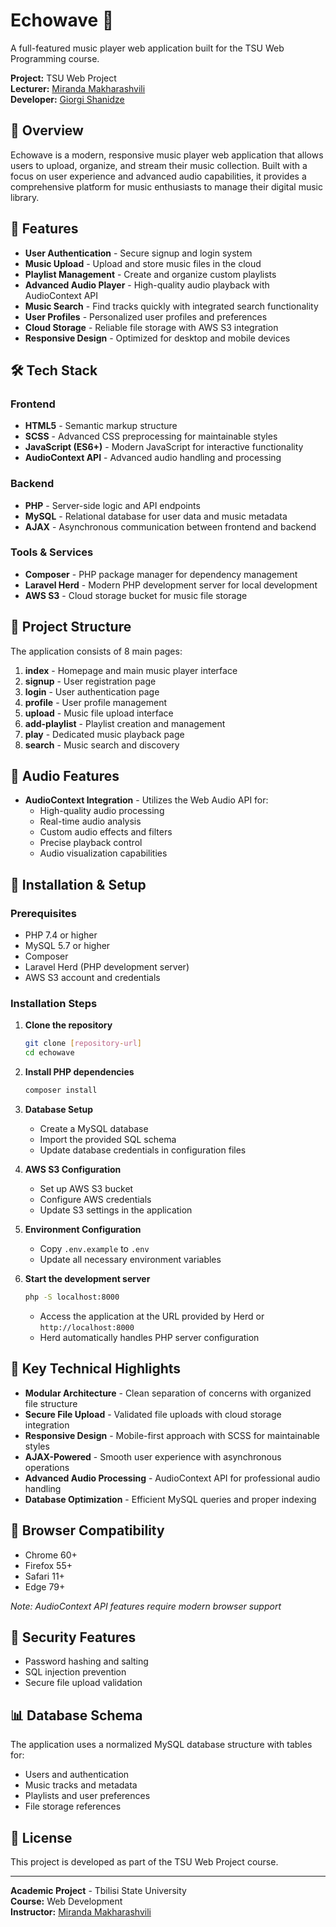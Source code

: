 # Echowave 🎵

A full-featured music player web application built for the TSU Web Programming course.

**Project:** TSU Web Project  
**Lecturer:** [Miranda Makharashvili](https://github.com/MiraMakh)   
**Developer:** [Giorgi Shanidze](https://github.com/GeorgeShani)

## 📖 Overview

Echowave is a modern, responsive music player web application that allows users to upload, organize, and stream their music collection. Built with a focus on user experience and advanced audio capabilities, it provides a comprehensive platform for music enthusiasts to manage their digital music library.

## 🚀 Features

- **User Authentication** - Secure signup and login system
- **Music Upload** - Upload and store music files in the cloud
- **Playlist Management** - Create and organize custom playlists
- **Advanced Audio Player** - High-quality audio playback with AudioContext API
- **Music Search** - Find tracks quickly with integrated search functionality
- **User Profiles** - Personalized user profiles and preferences
- **Cloud Storage** - Reliable file storage with AWS S3 integration
- **Responsive Design** - Optimized for desktop and mobile devices

## 🛠️ Tech Stack

### Frontend
- **HTML5** - Semantic markup structure
- **SCSS** - Advanced CSS preprocessing for maintainable styles
- **JavaScript (ES6+)** - Modern JavaScript for interactive functionality
- **AudioContext API** - Advanced audio handling and processing

### Backend
- **PHP** - Server-side logic and API endpoints
- **MySQL** - Relational database for user data and music metadata
- **AJAX** - Asynchronous communication between frontend and backend

### Tools & Services
- **Composer** - PHP package manager for dependency management
- **Laravel Herd** - Modern PHP development server for local development
- **AWS S3** - Cloud storage bucket for music file storage

## 📁 Project Structure

The application consists of 8 main pages:

1. **index** - Homepage and main music player interface
2. **signup** - User registration page
3. **login** - User authentication page
4. **profile** - User profile management
5. **upload** - Music file upload interface
6. **add-playlist** - Playlist creation and management
7. **play** - Dedicated music playback page
8. **search** - Music search and discovery

## 🎵 Audio Features

- **AudioContext Integration** - Utilizes the Web Audio API for:
  - High-quality audio processing
  - Real-time audio analysis
  - Custom audio effects and filters
  - Precise playback control
  - Audio visualization capabilities

## 🔧 Installation & Setup

### Prerequisites
- PHP 7.4 or higher
- MySQL 5.7 or higher
- Composer
- Laravel Herd (PHP development server)
- AWS S3 account and credentials

### Installation Steps

1. **Clone the repository**
   ```bash
   git clone [repository-url]
   cd echowave
   ```

2. **Install PHP dependencies**
   ```bash
   composer install
   ```

3. **Database Setup**
   - Create a MySQL database
   - Import the provided SQL schema
   - Update database credentials in configuration files

4. **AWS S3 Configuration**
   - Set up AWS S3 bucket
   - Configure AWS credentials
   - Update S3 settings in the application

5. **Environment Configuration**
   - Copy `.env.example` to `.env`
   - Update all necessary environment variables

6. **Start the development server**
   ```bash   
   php -S localhost:8000
   ```
   - Access the application at the URL provided by Herd or `http://localhost:8000`
   - Herd automatically handles PHP server configuration

## 🌟 Key Technical Highlights

- **Modular Architecture** - Clean separation of concerns with organized file structure
- **Secure File Upload** - Validated file uploads with cloud storage integration
- **Responsive Design** - Mobile-first approach with SCSS for maintainable styles
- **AJAX-Powered** - Smooth user experience with asynchronous operations
- **Advanced Audio Processing** - AudioContext API for professional audio handling
- **Database Optimization** - Efficient MySQL queries and proper indexing

## 📱 Browser Compatibility

- Chrome 60+
- Firefox 55+
- Safari 11+
- Edge 79+

*Note: AudioContext API features require modern browser support*

## 🔐 Security Features

- Password hashing and salting
- SQL injection prevention
- Secure file upload validation

## 📊 Database Schema

The application uses a normalized MySQL database structure with tables for:
- Users and authentication
- Music tracks and metadata
- Playlists and user preferences
- File storage references

## 📄 License

This project is developed as part of the TSU Web Project course.

---

**Academic Project** - Tbilisi State University  
**Course:** Web Development  
**Instructor:** [Miranda Makharashvili](https://github.com/MiraMakh) 
